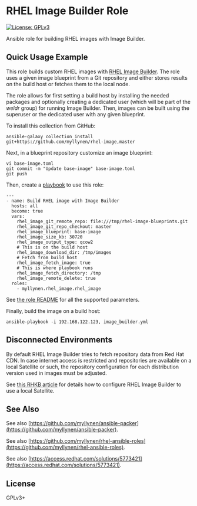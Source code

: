 # RHEL Image Builder Role

[![License: GPLv3](https://img.shields.io/badge/license-GPLv3-brightgreen.svg)](https://www.gnu.org/licenses/gpl-3.0)

Ansible role for building RHEL images with Image Builder.

## Quick Usage Example

This role builds custom RHEL images with
[RHEL Image Builder](https://access.redhat.com/documentation/en-us/red_hat_enterprise_linux/9/html/composing_a_customized_rhel_system_image/index).
The role uses a given image blueprint from a Git repository and either
stores results on the build host or fetches them to the local node.

The role allows for first setting a build host by installing the needed
packages and optionally creating a dedicated user (which will be part of
the _weldr_ group) for running Image Builder. Then, images can be built
using the superuser or the dedicated user with any given blueprint.

To install this collection from GitHub:

```
ansible-galaxy collection install git+https://github.com/myllynen/rhel-image,master
```

Next, in a blueprint repository customize an image blueprint:

```
vi base-image.toml
git commit -m "Update base-image" base-image.toml
git push
```

Then, create a [playbook](image_builder.yml) to use this role:

```
---
- name: Build RHEL image with Image Builder
  hosts: all
  become: true
  vars:
    rhel_image_git_remote_repo: file:///tmp/rhel-image-blueprints.git
    rhel_image_git_repo_checkout: master
    rhel_image_blueprint: base-image
    rhel_image_size_kb: 30720
    rhel_image_output_type: qcow2
    # This is on the build host
    rhel_image_download_dir: /tmp/images
    # Fetch from build host
    rhel_image_fetch_image: true
    # This is where playbook runs
    rhel_image_fetch_directory: /tmp
    rhel_image_remote_delete: true
  roles:
    - myllynen.rhel_image.rhel_image
```

See [the role README](roles/rhel_image/) for all the supported
parameters.

Finally, build the image on a build host:

```
ansible-playbook -i 192.168.122.123, image_builder.yml
```

## Disconnected Environments

By default RHEL Image Builder tries to fetch repository data from Red
Hat CDN. In case internet access is restricted and repositories are
available on a local Satellite or such, the repository configuration
for each distribution version used in images must be adjusted.

See [this RHKB article](https://access.redhat.com/solutions/5773421)
for details how to configure RHEL Image Builder to use a local
Satellite.

## See Also

See also
[https://github.com/myllynen/ansible-packer](https://github.com/myllynen/ansible-packer).

See also
[https://github.com/myllynen/rhel-ansible-roles](https://github.com/myllynen/rhel-ansible-roles).

See also
[https://access.redhat.com/solutions/5773421](https://access.redhat.com/solutions/5773421).

## License

GPLv3+
